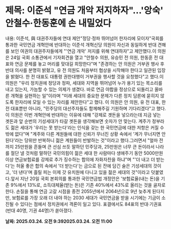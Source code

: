 # **제목: 이준석 "연금 개악 저지하자"…'앙숙' 안철수·한동훈에 손 내밀었다**

  내용: 이준석, 與 대권주자들에 연대 제안"정당·정파 뛰어넘어 한자리에 모이자"국회를 통과한 국민연금 개혁안에 반대하는 이준석 개혁신당 의원이 자신과 동일하게 반대 견해를 보인 여권의 대권주자들에게 "'연금 개악' 저지를 위해 연대하자"고 제안했다.이 의원은 24일 국회 소통관에서 기자회견을 열고 "안철수 의원, 유승민 전 의원, 한동훈 전 대표와 연금 문제를 놓고 머리를 맞대길 희망한다"며 "존경하는 안 의원은 거부권 행사 후 반대 의사를 분명히 밝혔고, 유 전 의원도 처음부터 협상을 시작해야 한다고 일관된 입장을 밝혔다. 한 전 대표도 대통령 권한대행이 거부권을 행사할 것을 요청했다"고 했다.이 의원은 "우리 정치권에 정당과 정파, 세대와 지역을 뛰어넘어 누가 용기 있는 목소리를 내고 있는지, 가늠할 수 있는 의제가 생겼다. 바로 연금 야합을 정상으로 되돌리고 올바른 개혁을 실현하는 일"이라며 "미래 세대의 중요한 문제가 다른 정치 담론에 묻히지 않도록 한자리에 모일 수 있는 자리를 제안한다"고 했다. 이 의원은 안 의원, 유 전 대표, 한 전 대표뿐만 아니라, "민주당의 대선주자들도 함께해주길 기원하며 기다리겠다"고 했다.이 의원은 이번 개혁안에 반대하는 이유에 대해 "강제로 곗돈을 넣으라는데 지금 넣는 곗돈과 앞 순번의 기성세대가 타갈 곗돈을 생각해보면 숫자가 안 맞는다. 계주가 정부라도 젊은 세대가 '우리는 못 받는다'라는 인식을 갖는 한 국민연금에 대한 저항은 커질 수밖에 없다"며 "계주와 다른 계원들에 대한 신뢰가 무너진 상황 속에서 '계가 무너지면 안 된다'라는 당위만 반복하니 젊은 계원들이 반발하는 것"이라고 했다.그러면서 "얼마 전까지 25만원을 흔들며 큰 선심 쓰듯 말하던 민주당과, 25만원은 너무 큰 돈이라서 나라를 절단 낼 것처럼 말하던 국민의힘이 젊은 세대 한 사람마다 생애주기 동안 5000만원 이상 연금보험료를 강제로 추가 징수하는 합의에 자화자찬을 하냐"며 "'더 내고 더 받는다'는 허울 좋은 합의 속에서 '더 받는다'는 금으로 된 잔에 담긴 술은 기성세대의 것이고, '더 낸다'며 흘릴 피는 이제 갓 유치원에 다니고 있을 젊은 세대의 것"이라고 덧붙였다.앞서 지난 20일 국회 본회의를 통과한 국민연금법 개정안은 '보험료율(내는 돈)을 기존 9%에서 13%로, 소득대체율(받는 돈)은 기존 40%에서 43%로 올리는 것을 골자로 한다. 손질을 통해 연금 고갈 시점을 종전 2055년에서 2064년으로 9년 늦추게 된다지만, 보험료를 가장 오래 더 내야 하는 2030 세대가 국민연금을 받을 시기에는 기금이 소진될 수 있다는 점에서 정치권에서 격론이 일고 있다. 표결에서도 84표의 반대·기권표(반대 40명, 기권 44명)가 쏟아졌다.

  **날짜: 2025.03.24. 오전 9:392025.03.24. 오전 11:00**